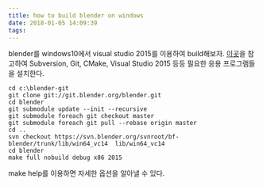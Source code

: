 ```yaml
---
title: how to build blender on windows
date: 2018-01-05 14:09:39
tags:
---
```


blender를 windows10에서 visual studio 2015를 이용하여 build해보자.
[이곳](https://wiki.blender.org/index.php/Dev:Doc/Building_Blender/Windows)을 참고하여
Subversion, Git, CMake, Visual Studio 2015 등등 필요한 응용 프로그램들을 설치한다.

```
cd c:\blender-git
git clone git://git.blender.org/blender.git
cd blender
git submodule update --init --recursive
git submodule foreach git checkout master
git submodule foreach git pull --rebase origin master
cd ..
svn checkout https://svn.blender.org/svnroot/bf-blender/trunk/lib/win64_vc14  lib/win64_vc14
cd blender
make full nobuild debug x86 2015
```

make help를 이용하면 자세한 옵션을 알아낼 수 있다.



